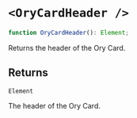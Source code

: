 # `<OryCardHeader />`

```ts
function OryCardHeader(): Element;
```

Returns the header of the Ory Card.

## Returns

`Element`

The header of the Ory Card.
